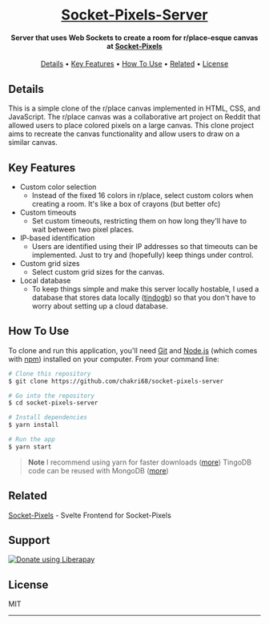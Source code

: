 <h1 align="center">
  <br>
  <a href="https://github.com/chakri68/socket-pixels-server">Socket-Pixels-Server</a>
</h1>

<h4 align="center">Server that uses Web Sockets to create a room for r/place-esque canvas at <a href="https://github.com/chakri68/socket-pixels" target="_blank">Socket-Pixels</a></h4>

<p align="center">
  <a href="#details">Details</a> •
  <a href="#key-features">Key Features</a> •
  <a href="#how-to-use">How To Use</a> •
  <a href="#related">Related</a> •
  <a href="#license">License</a>
</p>

## Details

This is a simple clone of the r/place canvas implemented in HTML, CSS, and JavaScript. The r/place canvas was a collaborative art project on Reddit that allowed users to place colored pixels on a large canvas. This clone project aims to recreate the canvas functionality and allow users to draw on a similar canvas.

## Key Features

- Custom color selection
  - Instead of the fixed 16 colors in r/place, select custom colors when creating a room. It's like a box of crayons (but better ofc)
- Custom timeouts
  - Set custom timeouts, restricting them on how long they'll have to wait between two pixel places.
- IP-based identification
  - Users are identified using their IP addresses so that timeouts can be implemented. Just to try and (hopefully) keep things under control.
- Custom grid sizes
  - Select custom grid sizes for the canvas.
- Local database
  - To keep things simple and make this server locally hostable, I used a database that stores data locally ([tindogb](http://www.tingodb.com/)) so that you don't have to worry about setting up a cloud database.

## How To Use

To clone and run this application, you'll need [Git](https://git-scm.com) and [Node.js](https://nodejs.org/en/download/) (which comes with [npm](http://npmjs.com)) installed on your computer. From your command line:

```bash
# Clone this repository
$ git clone https://github.com/chakri68/socket-pixels-server

# Go into the repository
$ cd socket-pixels-server

# Install dependencies
$ yarn install

# Run the app
$ yarn start
```

> **Note**
> I recommend using yarn for faster downloads ([more](https://github.com/pnpm/benchmarks-of-javascript-package-managers))
> TingoDB code can be reused with MongoDB ([more](https://github.com/sergeyksv/tingodb#:~:text=the%20API%20is%20fully%20compatible%20with%20the%20MongoDB%20v1.4%20API.))

## Related

[Socket-Pixels](https://github.com/chakri68/socket-pixels) - Svelte Frontend for Socket-Pixels

## Support

<a href="https://liberapay.com/chakri68/donate"><img alt="Donate using Liberapay" src="https://liberapay.com/assets/widgets/donate.svg"></a>

## License

MIT

---
